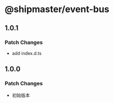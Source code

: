 # @shipmaster/event-bus

## 1.0.1

### Patch Changes

- add index.d.ts

## 1.0.0

### Patch Changes

- 初始版本
